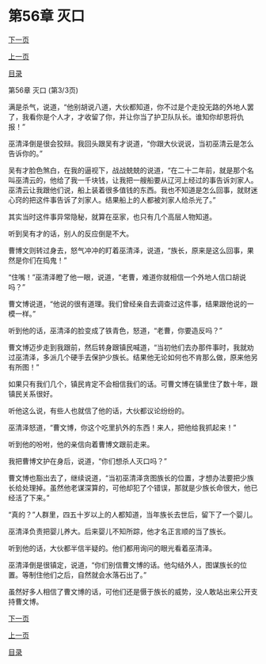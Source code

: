 <h1>第56章   灭口</h1>
            <div><p><a href="./0168_%E7%AC%AC57%E7%AB%A0_%E6%A3%8B%E5%AD%90.md">下一页</a></p><p><a href="./0166_%E7%AC%AC56%E7%AB%A0_%E7%81%AD%E5%8F%A3.md">上一页</a></p><p><a href="../">目录</a></p></div>
            <div><p>第56章   灭口 (第3/3页)</p><p>满是杀气，说道，“他别胡说八道，大伙都知道，你不过是个走投无路的外地人罢了，我看你是个人才，才收留了你，并让你当了护卫队队长。谁知你却恩将仇报！”</p><p>巫清泽倒是很会狡辩。我回头跟吴有才说道，“你跟大伙说说，当初巫清云是怎么告诉你的。”</p><p>吴有才脸色煞白，在我的逼视下，战战兢兢的说道，“在二十二年前，就是那个名叫巫清云的，他给了我一千块钱，让我把一艘船要从辽河上经过的事告诉刘家人。巫清云让我跟他们说，船上装着很多值钱的东西。我也不知道是怎么回事，就财迷心窍的把这件事告诉了刘家人。结果船上的人都被刘家人给杀光了。”</p><p>其实当时这件事异常隐秘，就算在巫家，也只有几个高层人物知道。</p><p>听到吴有才的话，别人的反应倒是不大。</p><p>曹博文则转过身去，怒气冲冲的盯着巫清泽，说道，“族长，原来是这么回事，果然是你们在捣鬼！”</p><p>“住嘴！”巫清泽瞪了他一眼，说道，“老曹，难道你就相信一个外地人信口胡说吗？”</p><p>曹文博说道，“他说的很有道理。我们曾经亲自去调查过这件事，结果跟他说的一模一样。”</p><p>听到他的话，巫清泽的脸变成了铁青色，怒道，“老曹，你要造反吗？”</p><p>曹文博迈步走到我跟前，然后转身跟镇民喊道，“当初他们去办那件事时，我就劝过巫清泽，多派几个硬手去保护少族长。结果他无论如何也不肯那么做，原来他另有所图！”</p><p>如果只有我们几个，镇民肯定不会相信我们的话。可曹文博在镇里住了数十年，跟镇民关系很好。</p><p>听他这么说，有些人也就信了他的话，大伙都议论纷纷的。</p><p>巫清泽怒道，“曹文博，你这个吃里扒外的东西！来人，把他给我抓起来！”</p><p>听到他的吩咐，他的亲信向着曹博文跟前走来。</p><p>我把曹博文护在身后，说道，“你们想杀人灭口吗？”</p><p>曹文博也豁出去了，继续说道，“当初巫清泽贪图族长的位置，才想办法要把少族长给处理掉。虽然他老谋深算的，可他却犯了个错误，那就是少族长命很大，他已经活了下来。”</p><p>“真的？”人群里，四五十岁以上的人都知道，当年族长去世后，留下了一个婴儿。</p><p>巫清泽负责把婴儿养大。后来婴儿不知所踪，他才名正言顺的当了族长。</p><p>听到他的话，大伙都半信半疑的。他们都用询问的眼光看着巫清泽。</p><p>巫清泽倒是很镇定，说道，“你们别信曹文博的话。他勾结外人，图谋族长的位置。等制住他们之后，自然就会水落石出了。”</p><p>虽然好多人相信了曹文博的话，可他们还是慑于族长的威势，没人敢站出来公开支持曹文博。</p></div>
            <div><p><a href="./0168_%E7%AC%AC57%E7%AB%A0_%E6%A3%8B%E5%AD%90.md">下一页</a></p><p><a href="./0166_%E7%AC%AC56%E7%AB%A0_%E7%81%AD%E5%8F%A3.md">上一页</a></p><p><a href="../">目录</a></p></div>